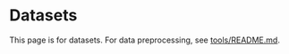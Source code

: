 # Datasets

This page is for datasets. For data preprocessing, see [tools/README.md](/tools/README.md).
